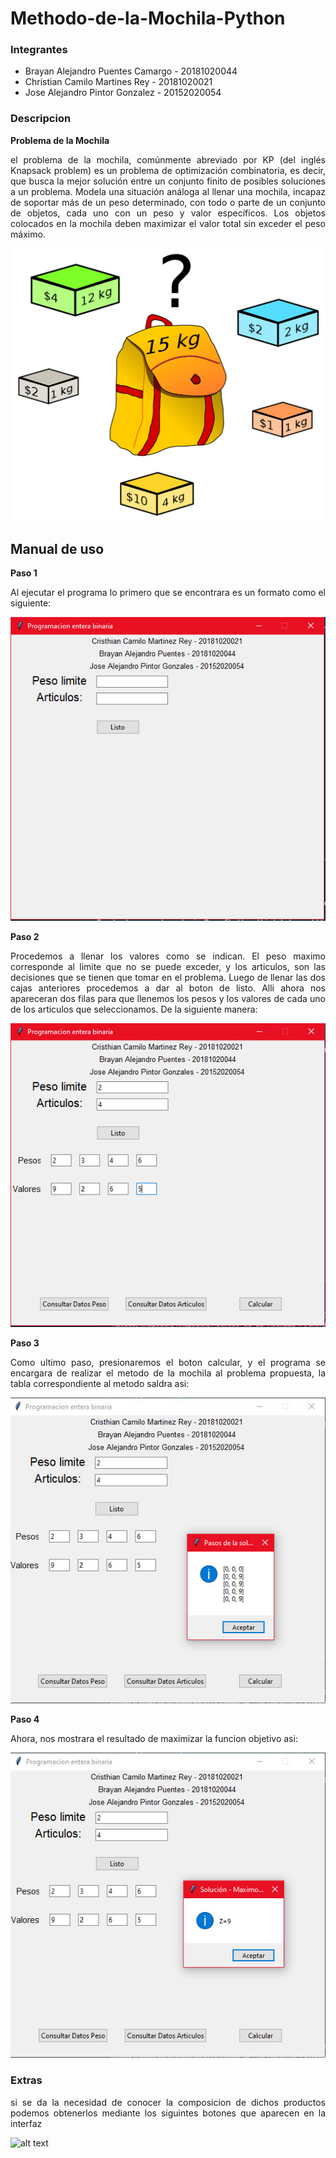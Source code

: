 # Methodo-de-la-Mochila-Python

### Integrantes
- Brayan Alejandro Puentes Camargo - 20181020044
- Christian Camilo Martines Rey    - 20181020021
- Jose Alejandro Pintor Gonzalez   - 20152020054

### Descripcion

**Problema de la Mochila**
<p align= "Justify">el problema de la mochila, comúnmente abreviado por KP (del inglés Knapsack problem) es un problema de optimización combinatoria, es decir, que busca la mejor solución entre un conjunto finito de posibles soluciones a un problema. Modela una situación análoga al llenar una mochila, incapaz de soportar más de un peso determinado, con todo o parte de un conjunto de objetos, cada uno con un peso y valor específicos. Los objetos colocados en la mochila deben maximizar el valor total sin exceder el peso máximo.<p/> 

![alt text](https://github.com/AlejandroPuentes/Methodo-de-la-Mochila-Python/blob/master/mochila.png)

## Manual de uso

**Paso 1**

<p align= "Justify">Al ejecutar el programa lo primero que se encontrara es un formato como el siguiente:<p/>


![alt text](https://github.com/AlejandroPuentes/Methodo-de-la-Mochila-Python/blob/master/Imagen1.jpeg)


**Paso 2**

<p align= "Justify">Procedemos a llenar los valores como se indican. El peso maximo corresponde al limite que no se puede exceder, y los articulos, son las decisiones que se tienen que tomar en el problema. Luego de llenar las dos cajas anteriores procedemos a dar al boton de listo. Alli ahora nos apareceran dos filas para que llenemos los pesos y los valores de cada uno de los articulos que seleccionamos. De la siguiente manera:<p/> 


![alt text](https://github.com/AlejandroPuentes/Methodo-de-la-Mochila-Python/blob/master/Imagen2.jpeg) 

**Paso 3**

<p align= "Justify">Como ultimo paso, presionaremos el boton calcular, y el programa se encargara de realizar el metodo de la mochila al problema propuesta, la tabla correspondiente al metodo saldra asi:<p/>


![alt text](https://github.com/AlejandroPuentes/Methodo-de-la-Mochila-Python/blob/master/Imagen3.jpeg) 

**Paso 4**

<p align= "Justify">Ahora, nos mostrara el resultado de maximizar la funcion objetivo asi:<p/>


![alt text](https://github.com/AlejandroPuentes/Methodo-de-la-Mochila-Python/blob/master/Imagen4.jpeg) 

### Extras

<p align= "Justify">si se da la necesidad de conocer la composicion de dichos productos podemos obtenerlos mediante los siguintes botones que aparecen en la interfaz<p/> 

![alt text](https://github.com/AlejandroPuentes/Methodo-de-la-Mochila-Python/blob/master/Imagen5.jpeg) 
